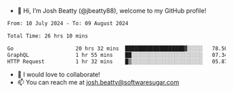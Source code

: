 - 👋 Hi, I’m Josh Beatty (@jbeatty88), welcome to my GitHub profile!

<!--START_SECTION:waka-->

```txt
From: 10 July 2024 - To: 09 August 2024

Total Time: 26 hrs 10 mins

Go                    20 hrs 32 mins  ███████████████████▓░░░░░   78.50 %
GraphQL               1 hr 55 mins    ██░░░░░░░░░░░░░░░░░░░░░░░   07.34 %
HTTP Request          1 hr 32 mins    █▒░░░░░░░░░░░░░░░░░░░░░░░   05.87 %
```

<!--END_SECTION:waka-->

- 💞️ I would love to collaborate!
- 📫 You can reach me at josh.beatty@softwaresugar.com

<!---
jbeatty88/jbeatty88 is a ✨ special ✨ repository because its `README.md` (this file) appears on your GitHub profile.
You can click the Preview link to take a look at your changes.
--->
